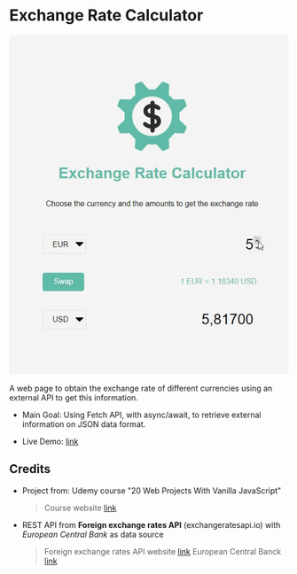 # Exchange Rate Calculator

![screenshot of the ...](./data/screenshot_01.jpg)

A web page to obtain the exchange rate of different currencies using an external API to get this information.

- Main Goal: Using Fetch API, with async/await, to retrieve external information on JSON data format.

- Live Demo: [link](https://orses.github.io/vanilla_javascript/exchange_rate_calculator/src/)

## Credits

- Project from: Udemy course "20 Web Projects With Vanilla JavaScript"

  > Course website [link](https://www.udemy.com/course/web-projects-with-vanilla-javascript)

- REST API from **Foreign exchange rates API** (exchangeratesapi.io) with _European Central Bank_ as data source
  > Foreign exchange rates API website [link](https://www.exchangerate-api.com)
  > European Central Banck [link](https://www.ecb.europa.eu/stats/policy_and_exchange_rates/euro_reference_exchange_rates/html/index.en.html)
